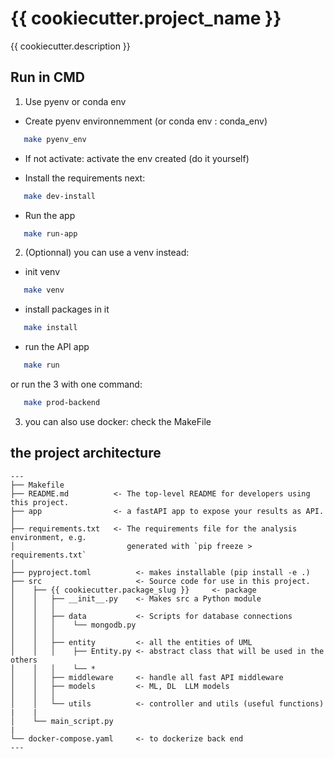 # {{ cookiecutter.project_name }}

{{ cookiecutter.description }}

## Run in CMD

1. Use pyenv or conda env

- Create pyenv environnemment (or conda env : conda_env)
```bash
   make pyenv_env
```

- If not activate: activate the env created (do it yourself)

- Install the requirements next:
```bash
   make dev-install
```

- Run the app
```bash
   make run-app
```

2. (Optionnal) you can use a venv instead:
- init venv
```bash
   make venv
```
- install packages in it
```bash
   make install
```
- run the API app
```bash
   make run
```

or run the 3 with one command:
```bash
   make prod-backend
```


3. you can also use docker:
check the MakeFile


## the project architecture

```
---
├── Makefile
├── README.md          <- The top-level README for developers using this project.
├── app                <- a fastAPI app to expose your results as API.
│
├── requirements.txt   <- The requirements file for the analysis environment, e.g.
│                         generated with `pip freeze > requirements.txt`
│
├── pyproject.toml          <- makes installable (pip install -e .)
├── src                     <- Source code for use in this project.
│    ├── {{ cookiecutter.package_slug }}     <- package
│    │   ├── __init__.py    <- Makes src a Python module
│    │   │
│    │   ├── data           <- Scripts for database connections
│    │   │    └── mongodb.py
│    │   │
│    │   ├── entity         <- all the entities of UML
│    │   │    ├── Entity.py <- abstract class that will be used in the others
│    │   │    └── *
│    │   ├── middleware     <- handle all fast API middleware
│    │   ├── models         <- ML, DL  LLM models
│    │   │
│    │   └── utils          <- controller and utils (useful functions)
|    |
│    └── main_script.py
|
└── docker-compose.yaml     <- to dockerize back end
---
```
